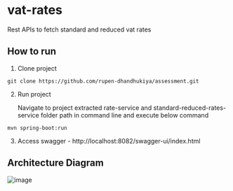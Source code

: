 # vat-rates
Rest APIs to fetch standard and reduced vat rates
## How to run
1. Clone project 
```
git clone https://github.com/rupen-dhandhukiya/assessment.git
```


2. Run project

    Navigate to project extracted rate-service and standard-reduced-rates-service folder path in command line and execute below command
```
mvn spring-boot:run
```

3. Access swagger -
  http://localhost:8082/swagger-ui/index.html

## Architecture Diagram
![image](https://user-images.githubusercontent.com/123449651/214549738-91e5e276-8d66-4d0c-b5c4-ab856092f033.png)
